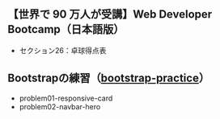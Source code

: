 ## 【世界で 90 万人が受講】Web Developer Bootcamp（日本語版）
- セクション26：卓球得点表

## Bootstrapの練習（[bootstrap-practice](https://github.com/Meerkat39/bootstrap-practice)）
  - problem01-responsive-card
  - problem02-navbar-hero